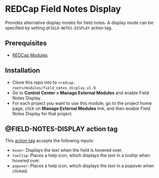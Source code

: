 # REDCap Field Notes Display
Provides alternative display modes for field notes. A display mode can be specified by setting `@FIELD-NOTES-DISPLAY` action tag.

## Prerequisites
- [REDCap Modules](https://github.com/vanderbilt/redcap-external-modules)

## Installation
- Clone this repo into to `<redcap-root>/modules/field_notes_display_v1.0`.
- Go to **Control Center > Manage External Modules** and enable Field Notes Display.
- For each project you want to use this module, go to the project home page, click on **Manage External Modules** link, and then enable Field Notes Display for that project.

## @FIELD-NOTES-DISPLAY action tag
This [action tag](https://wiki.chpc.utah.edu/pages/viewpage.action?pageId=595001400) accepts the following inputs:
- `hover`: Displays the text when the field is hovered over.
- `tooltip`: Places a help icon, which displays the text in a tooltip when hovered over.
- `popover`: Places a help icon, which displays the text in a popover when clicked.
